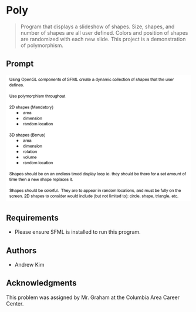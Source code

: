 # Poly

> Program that displays a slideshow of shapes. Size, shapes, and number of shapes are all user defined. Colors and position of shapes are randomized with each new slide.
> This project is a demonstration of polymorphism.

## Prompt

![Poly](https://github.com/ahkim3/Poly/blob/main/Poly%20Prompt.png?raw=true "Prompt")

## Requirements
- Please ensure SFML is installed to run this program.

## Authors
- Andrew Kim

## Acknowledgments

This problem was assigned by Mr. Graham at the Columbia Area Career Center.
